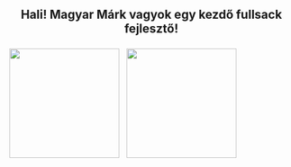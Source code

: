 <h2 align="center">Hali! Magyar Márk vagyok egy kezdő fullsack fejlesztő!</h2>

###


<div style="display: flex; gap: 10px;">
  <img src="https://github-readme-stats.vercel.app/api?username=MagyarMark&theme=dracula&show_icons=true&card_width=400" height="195" /> 
  <img align = "right" src="https://github-readme-stats.vercel.app/api/top-langs?username=MagyarMark&layout=compact&langs_count=8&card_width=335&theme=dracula" height="195" />
</div>


<!--
**username/username** is a ✨ _special_ ✨ repository because its `README.md` (this file) appears on your GitHub profile.

Here are some ideas to get you started:

- 🔭 I’m currently working on ...
- 🌱 I’m currently learning ...
- 👯 I’m looking to collaborate on ...
- 🤔 I’m looking for help with ...
- 💬 Ask me about ...
- 📫 How to reach me: ...
- 😄 Pronouns: ...
- ⚡ Fun fact: ...
-->
